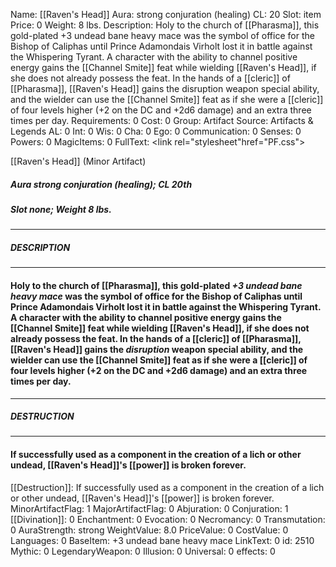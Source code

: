 Name: [[Raven's Head]]
Aura: strong conjuration (healing)
CL: 20
Slot: item
Price: 0
Weight: 8 lbs.
Description: Holy to the church of [[Pharasma]], this gold-plated +3 undead bane heavy mace was the symbol of office for the Bishop of Caliphas until Prince Adamondais Virholt lost it in battle against the Whispering Tyrant. A character with the ability to channel positive energy gains the [[Channel Smite]] feat while wielding [[Raven's Head]], if she does not already possess the feat. In the hands of a [[cleric]] of [[Pharasma]], [[Raven's Head]] gains the disruption weapon special ability, and the wielder can use the [[Channel Smite]] feat as if she were a [[cleric]] of four levels higher (+2 on the DC and +2d6 damage) and an extra three times per day.
Requirements: 0
Cost: 0
Group: Artifact
Source: Artifacts & Legends
AL: 0
Int: 0
Wis: 0
Cha: 0
Ego: 0
Communication: 0
Senses: 0
Powers: 0
MagicItems: 0
FullText: <link rel="stylesheet"href="PF.css"><div class="heading"><p class="alignleft">[[Raven's Head]] (Minor Artifact)</p><div style="clear: both;"></div></div><div><h5><b>Aura </b>strong conjuration (healing); <b>CL </b>20th</h5><h5><b>Slot </b>none; <b>Weight </b>8 lbs.</h5></div><hr/><div><h5><b>DESCRIPTION</b></h5></div><hr/><div><h4><p>Holy to the church of [[Pharasma]], this gold-plated <i>+3 undead bane heavy mace</i> was the symbol of office for the Bishop of Caliphas until Prince Adamondais Virholt lost it in battle against the Whispering Tyrant. A character with the ability to channel positive energy gains the [[Channel Smite]] feat while wielding [[Raven's Head]], if she does not already possess the feat. In the hands of a [[cleric]] of [[Pharasma]], [[Raven's Head]] gains the <i>disruption</i> weapon special ability, and the wielder can use the [[Channel Smite]] feat as if she were a [[cleric]] of four levels higher (+2 on the DC and +2d6 damage) and an extra three times per day.</p></h4></div><hr/><div><h5><b>DESTRUCTION</b></h5></div><hr/><div><h4><p>If successfully used as a component in the creation of a lich or other undead, [[Raven's Head]]'s [[power]] is broken forever.</p></h4></div>
[[Destruction]]: If successfully used as a component in the creation of a lich or other undead, [[Raven's Head]]'s [[power]] is broken forever.
MinorArtifactFlag: 1
MajorArtifactFlag: 0
Abjuration: 0
Conjuration: 1
[[Divination]]: 0
Enchantment: 0
Evocation: 0
Necromancy: 0
Transmutation: 0
AuraStrength: strong
WeightValue: 8.0
PriceValue: 0
CostValue: 0
Languages: 0
BaseItem: +3 undead bane heavy mace
LinkText: 0
id: 2510
Mythic: 0
LegendaryWeapon: 0
Illusion: 0
Universal: 0
effects: 0
